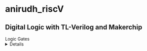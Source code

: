 # anirudh_riscV

## Digital Logic with TL-Verilog and Makerchip

<summary>Logic Gates</summary>

<details>

![image](https://github.com/ani171/anirudh_riscV/assets/97838595/6cdd0770-0171-468a-a179-f982d60f097b)



</details>
